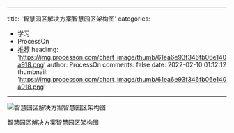 
---
title: '智慧园区解决方案智慧园区架构图'
categories: 
 - 学习
 - ProcessOn
 - 推荐
headimg: 'https://img.processon.com/chart_image/thumb/61ea6e93f346fb06e140a918.png'
author: ProcessOn
comments: false
date: 2022-02-10 01:12:12
thumbnail: 'https://img.processon.com/chart_image/thumb/61ea6e93f346fb06e140a918.png'
---

<div>   
<img class="thumb" alt="智慧园区解决方案智慧园区架构图" src="https://img.processon.com/chart_image/thumb/61ea6e93f346fb06e140a918.png" referrerpolicy="no-referrer">
<p>智慧园区解决方案智慧园区架构图</p>  
</div>
            